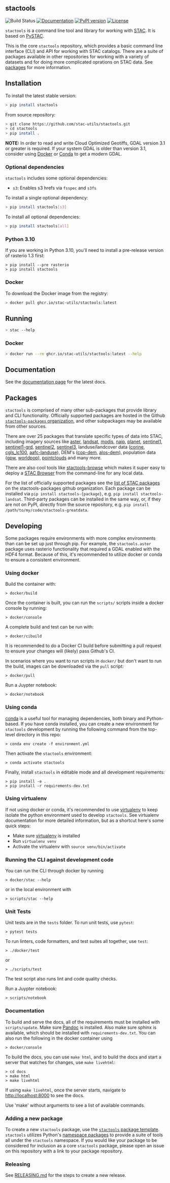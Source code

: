 ## stactools
![Build Status](https://github.com/stac-utils/stactools/workflows/CI/badge.svg)
[![Documentation](https://readthedocs.org/projects/stactools/badge/?version=latest)](https://stactools.readthedocs.io/en/latest/)
[![PyPI version](https://img.shields.io/pypi/v/stactools)](https://pypi.org/project/stactools/)
[![License](https://img.shields.io/badge/License-Apache%202.0-blue.svg)](https://opensource.org/licenses/Apache-2.0)

`stactools` is a command line tool and library for working with [STAC](https://stacspec.org).
It is based on [PySTAC](https://github.com/stac-utils/pystac).

This is the core `stactools` repository, which provides a basic command line interface (CLI) and API for working with STAC catalogs.
There are a suite of packages available in other repositories for working with a variety of datasets and for doing more complicated oprations on STAC data.
See [packages](#packages) for more information.

## Installation

To install the latest stable version:

```bash
> pip install stactools
```

From source repository:

```bash
> git clone https://github.com/stac-utils/stactools.git
> cd stactools
> pip install .
```

**NOTE:** In order to read and write Cloud Optimized Geotiffs, GDAL version 3.1 or greater is required.
If your system GDAL is older than version 3.1, consider using [Docker](#using-docker) or [Conda](#using-conda) to get a modern GDAL.

### Optional dependencies

`stactools` includes some optional dependencies:
- `s3`: Enables s3 hrefs via `fsspec` and `s3fs`

To install a single optional dependency:

```bash
> pip install stactools[s3]
```

To install all optional dependencies:

```bash
> pip install stactools[all]
```

### Python 3.10

If you are working in Python 3.10, you'll need to install a pre-release version of rasterio 1.3 first:

```shell
> pip install --pre rasterio
> pip install stactools
```

### Docker

To download the Docker image from the registry:

```bash
> docker pull ghcr.io/stac-utils/stactools:latest
```

## Running

```bash
> stac --help
```

### Docker

```bash
> docker run --rm ghcr.io/stac-utils/stactools:latest --help
```

## Documentation

See the [documentation page](https://stactools.readthedocs.io/en/latest/) for the latest docs.

## Packages

`stactools` is comprised of many other sub-packages that provide library and CLI functionality.
Officially supported packages are hosted in the Github [`stactools-packages` organization](https://github.com/stactools-packages/stactools-packages.github.io), and other subpackages may be available from other sources.

There are over 25 packages that translate specific types of data into STAC, including imagery sources like [aster](https://github.com/stactools-packages/aster), 
[landsat](https://github.com/stactools-packages/landsat), [modis](https://github.com/stactools-packages/modis), [naip](https://github.com/stactools-packages/naip),
[planet](https://github.com/stactools-packages/planet),  [sentinel1](https://github.com/stactools-packages/sentinel1), 
[sentinel1-grd](https://github.com/stactools-packages/sentinel1-grd), [sentinel2](https://github.com/stactools-packages/sentinel2),
[sentinel3](https://github.com/stactools-packages/sentinel3), landuse/landcover data ([corine](https://github.com/stactools-packages/corine), 
[cgls_lc100](https://github.com/stactools-packages/cgls_lc100), [aafc-landuse](https://github.com/stactools-packages/aafc-landuse)), DEM's 
([cop-dem](https://github.com/stactools-packages/cop-dem), [alos-dem](https://github.com/stactools-packages/alos-dem)), population data 
([gpw](https://github.com/stactools-packages/gpw), [worldpop](https://github.com/stactools-packages/worldpop)), 
[pointclouds](https://github.com/stactools-packages/pointcloud) and many more.

There are also cool tools like [stactools-browse](https://github.com/stactools-packages/stactools-browse) which makes it super easy to deploy a 
[STAC Browser](https://github.com/radiantearth/stac-browser) from the command-line for any local data.

For the list of officially supported packages see the [list of STAC packages](https://github.com/stactools-packages/stactools-packages.github.io#list-of-stac-packages)
on the stactools-packages github organization. 
Each package can be installed via `pip install stactools-{package}`, e.g. `pip install stactools-landsat`.
Third-party packages can be installed in the same way, or, if they are not on PyPI, directly from the source repository, e.g. `pip install /path/to/my/code/stactools-greatdata`.

## Developing

Some packages require environments with more complex environments than can be set up just through pip.
For example, the `stactools.aster` package uses rasterio functionality that required a GDAL enabled with the HDF4 format.
Because of this, it's recommended to utilize docker or conda to ensure a consistent environment.

### Using docker

Build the container with:

```
> docker/build
```

Once the container is built, you can run the `scripts/` scripts inside a docker console by running:

```
> docker/console
```

A complete build and test can be run with:

```
> docker/cibuild
```

It is recommended to do a Docker CI build before submitting a pull request to ensure your changes will (likely) pass Github's CI.

In scenarios where you want to run scripts in `docker/` but don't want to run the build, images can be downloaded via the `pull` script:

```
> docker/pull
```

Run a Juypter notebook:

```
> docker/notebook
```

### Using conda

[conda](https://docs.conda.io/en/latest/) is a useful tool for managing dependencies, both binary and Python-based.
If you have conda installed, you can create a new environment for `stactools` development by running the following command from the top-level directory in this repo:

```
> conda env create -f environment.yml
```

Then activate the `stactools` environment:

```
> conda activate stactools
```

Finally, install `stactools` in editable mode and all development requirements:

```
> pip install -e .
> pip install -r requirements-dev.txt
```

### Using virtualenv

If not using docker or conda, it's recommended to use [virtualenv](https://virtualenv.pypa.io/en/latest/index.html) to keep isolate the python environment used to develop `stactools`.
See virtualenv documentation for more detailed information, but as a shortcut here's some quick steps:

- Make sure [virtualenv](https://virtualenv.pypa.io/en/latest/installation.html) is installed
- Run `virtualenv venv`
- Activate the virtualenv with `source venv/bin/activate`

### Running the CLI against development code

You can run the CLI through docker by running

```
> docker/stac --help
```

or in the local environment with

```
> scripts/stac --help
```

### Unit Tests

Unit tests are in the `tests` folder. To run unit tests, use `pytest`:

```
> pytest tests
```

To run linters, code formatters, and test suites all together, use `test`:

```
> ./docker/test
```

or

```
> ./scripts/test
```

The test script also runs lint and code quality checks.

Run a Juypter notebook:

```
> scripts/notebook
```

### Documentation

To build and serve the docs, all of the requirements must be installed with `scripts/update`.
Make sure [Pandoc](https://pandoc.org/installing.html) is installed.
Also make sure sphinx is available, which should be installed with `requirements-dev.txt`.
You can also run the following in the docker container using

```
> docker/console
```

To build the docs, you can use `make html`, and to build the docs and start a server that watches for changes, use `make livehtml`:

```
> cd docs
> make html
> make livehtml
```

If using `make livehtml`, once the server starts, navigate to [http://localhost:8000](http://localhost:8000/) to see the docs.

Use 'make' without arguments to see a list of available commands.

### Adding a new package

To create a new `stactools` package, use the [`stactools` package template](https://github.com/stactools-packages/template).
`stactools` utilizes Python's [namespace packages](https://packaging.python.org/guides/packaging-namespace-packages/) to provide a suite of tools all under the `stactools` namespace.
If you would like your package to be considered for inclusion as a core `stactools` package, please open an issue on this repository with a link to your package repository.


### Releasing

See [RELEASING.md](./RELEASING.md) for the steps to create a new release.
